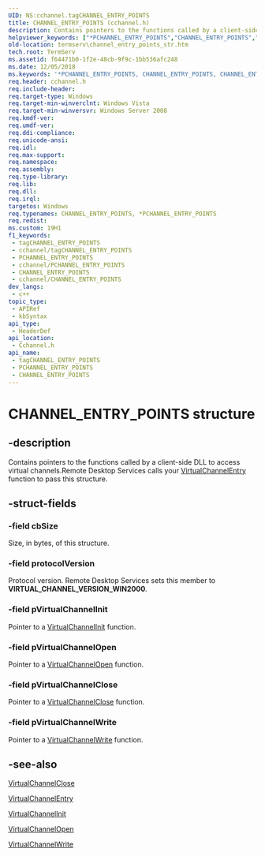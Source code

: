 ```yaml
---
UID: NS:cchannel.tagCHANNEL_ENTRY_POINTS
title: CHANNEL_ENTRY_POINTS (cchannel.h)
description: Contains pointers to the functions called by a client-side DLL to access virtual channels.
helpviewer_keywords: ["*PCHANNEL_ENTRY_POINTS","CHANNEL_ENTRY_POINTS","CHANNEL_ENTRY_POINTS structure [Remote Desktop Services]","PCHANNEL_ENTRY_POINTS","PCHANNEL_ENTRY_POINTS structure pointer [Remote Desktop Services]","_win32_channel_entry_points_str","cchannel/CHANNEL_ENTRY_POINTS","cchannel/PCHANNEL_ENTRY_POINTS","termserv.channel_entry_points_str"]
old-location: termserv\channel_entry_points_str.htm
tech.root: TermServ
ms.assetid: f64471b0-1f2e-48cb-9f9c-1bb536afc248
ms.date: 12/05/2018
ms.keywords: '*PCHANNEL_ENTRY_POINTS, CHANNEL_ENTRY_POINTS, CHANNEL_ENTRY_POINTS structure [Remote Desktop Services], PCHANNEL_ENTRY_POINTS, PCHANNEL_ENTRY_POINTS structure pointer [Remote Desktop Services], _win32_channel_entry_points_str, cchannel/CHANNEL_ENTRY_POINTS, cchannel/PCHANNEL_ENTRY_POINTS, termserv.channel_entry_points_str'
req.header: cchannel.h
req.include-header: 
req.target-type: Windows
req.target-min-winverclnt: Windows Vista
req.target-min-winversvr: Windows Server 2008
req.kmdf-ver: 
req.umdf-ver: 
req.ddi-compliance: 
req.unicode-ansi: 
req.idl: 
req.max-support: 
req.namespace: 
req.assembly: 
req.type-library: 
req.lib: 
req.dll: 
req.irql: 
targetos: Windows
req.typenames: CHANNEL_ENTRY_POINTS, *PCHANNEL_ENTRY_POINTS
req.redist: 
ms.custom: 19H1
f1_keywords:
 - tagCHANNEL_ENTRY_POINTS
 - cchannel/tagCHANNEL_ENTRY_POINTS
 - PCHANNEL_ENTRY_POINTS
 - cchannel/PCHANNEL_ENTRY_POINTS
 - CHANNEL_ENTRY_POINTS
 - cchannel/CHANNEL_ENTRY_POINTS
dev_langs:
 - c++
topic_type:
 - APIRef
 - kbSyntax
api_type:
 - HeaderDef
api_location:
 - Cchannel.h
api_name:
 - tagCHANNEL_ENTRY_POINTS
 - PCHANNEL_ENTRY_POINTS
 - CHANNEL_ENTRY_POINTS
---
```


# CHANNEL_ENTRY_POINTS structure


## -description

Contains pointers to the functions called by a client-side DLL to access virtual channels.Remote Desktop Services calls your 
<a href="/windows/desktop/api/cchannel/nc-cchannel-virtualchannelentry">VirtualChannelEntry</a> function to pass this structure.

## -struct-fields

### -field cbSize

Size, in bytes, of this structure.

### -field protocolVersion

Protocol version. Remote Desktop Services sets this member to <b>VIRTUAL_CHANNEL_VERSION_WIN2000</b>.

### -field pVirtualChannelInit

Pointer to a 
<a href="/windows/desktop/api/cchannel/nc-cchannel-virtualchannelinit">VirtualChannelInit</a> function.

### -field pVirtualChannelOpen

Pointer to a 
<a href="/windows/desktop/api/cchannel/nc-cchannel-virtualchannelopen">VirtualChannelOpen</a> function.

### -field pVirtualChannelClose

Pointer to a 
<a href="/windows/desktop/api/cchannel/nc-cchannel-virtualchannelclose">VirtualChannelClose</a> function.

### -field pVirtualChannelWrite

Pointer to a 
<a href="/windows/desktop/api/cchannel/nc-cchannel-virtualchannelwrite">VirtualChannelWrite</a> function.

## -see-also

<a href="/windows/desktop/api/cchannel/nc-cchannel-virtualchannelclose">VirtualChannelClose</a>



<a href="/windows/desktop/api/cchannel/nc-cchannel-virtualchannelentry">VirtualChannelEntry</a>



<a href="/windows/desktop/api/cchannel/nc-cchannel-virtualchannelinit">VirtualChannelInit</a>



<a href="/windows/desktop/api/cchannel/nc-cchannel-virtualchannelopen">VirtualChannelOpen</a>



<a href="/windows/desktop/api/cchannel/nc-cchannel-virtualchannelwrite">VirtualChannelWrite</a>

